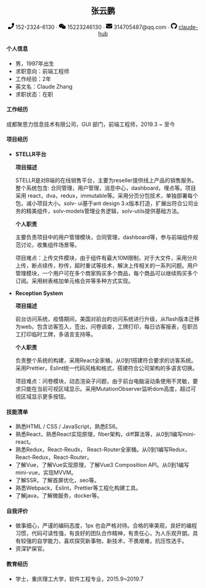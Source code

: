  <center>
	 <h2>张云鹏 </h2> 
     <div>
         <span>
             <img src="assets/phone-solid.svg" width="16px">
             152-2324-6130
         </span>
         ·
         <span>
             <img src="assets/weixin.svg" width="18px">
             15223246130
         </span>
         ·
         <span>
             <img src="assets/envelope-solid.svg" width="16px">
             314705487@qq.com
         </span>
         ·
         <span>
             <img src="assets/github-brands.svg" width="16px">
             <a href="https://github.com/claude-hub">claude-hub</a>
         </span>
     </div>
 </center>


 ####  个人信息

 - 男，1997年出生
 - 求职意向：前端工程师
 - 工作经验：2年
 - 英文名：Claude Zhang
 - 求职状态：在职

#### 工作经历

成都聚思力信息技术有限公司，GUI 部门，前端工程师，2019.3 ~ 至今

#### 项目经历

- **STELLR平台**

  **项目描述**

  STELLR是对B端的在线销售平台，主要为reseller提供线上产品的销售服务。整个系统包含: 合同管理，用户管理，消息中心，dashboard，埋点等。项目采用 react，dva，redux，immutable等。采用分页分包技术，单独部署每个包，减小项目大小。solv- ui基于ant design 3.x版本打造，扩展出符合公司业务的精美组件，solv-models管理业务逻辑，solv-utils提供基础方法。

  **个人职责**

  主要负责项目中的用户管理模块，合同管理，dashboard等，参与前端组件规范讨论，收集组件场景等。

  项目难点：上传文件模块，由于组件有最大10M限制，对于大文件，采用分片上传，断点续传，秒传，超时重试等技术，解决上传相关的一系列问题。用户管理模块，一个用户可在多个商家购买多个商品，每个商品可以继续购买多个订阅。采用树表格加单元格合并等多种方式实现。

- **Reception  System**

  **项目描述**

  前台访问系统，疫情期间，美国对前台的访问系统进行升级，从flash版本迁移为web。包含访客签入，签出，问卷调查，工牌打印，每日访客报表，在职员工打印临时工牌，多语言支持等。

  **个人职责**

  负责整个系统的构建，采用React全家桶，从0到1搭建符合要求的访客系统。采用Prettier，Eslint统一代码风格和格式，搭建符合公司架构的多语言切换。
  
  项目难点：问卷模块，动态渲染子问题，由于前台电脑滚动条使用不灵敏，要求只能在当前可视区域显示。采用MutationObserver监听dom高度，超过可视区域显示更多按钮。

#### 技能清单

- 熟悉HTML / CSS / JavaScript，熟悉ES6。
- 熟悉React，熟悉React实现原理，fiber架构，diff算法等，从0到1编写mini-react。
- 熟悉Redux，React-Reudx， React-Router全家桶。从0到1编写Redux，React-Redux，React-Router。
- 了解Vue，了解Vue实现原理，了解Vue3 Composition API。从0到1编写mini-vue，实现MVVM。
- 了解SSR，了解首屏优化，seo等。
- 熟悉Webpack，Eslint，Prettier等工程化构建工具。
- 了解java，了解微服务，docker等。

#### 自我评价

- 做事细心，严谨的编码态度，1px 也会严格对待。合格的审美观，良好的编程习惯，代码可读性强，有良好的团队合作精神，有责任心，为人乐观开朗。具有较强的自学能力，喜欢探究新事物，新技术，不畏艰难，抗压性选手。
- 资深铲屎官。

#### 教育经历

- 学士，重庆理工大学，软件工程专业，2015.9~2019.7